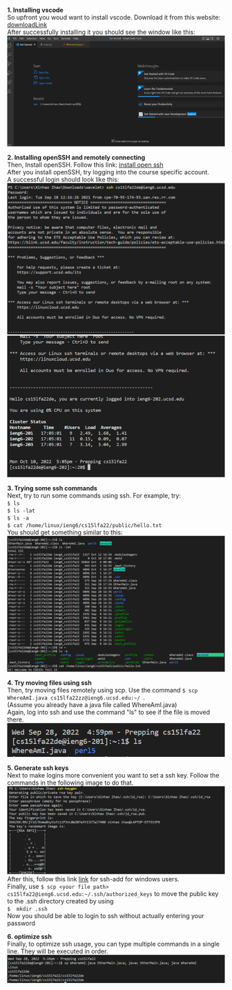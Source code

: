 **1. Installing vscode**  
So upfront you woud want to install vscode. Download it from this website: [downloadLink](https://code.visualstudio.com/)  
After successfully installing it you should see the window like this:  
![image](https://github.com/XinhaoZhao/cse15l-labReport1/blob/main/img1.png?raw=true)  
  
  
**2. Installing openSSH and remotely connecting**  
Then, Install openSSH. Follow this link: [install open ssh](https://github.com/PowerShell/Win32-OpenSSH)  
After you install openSSH, try logging into the course specific account.  
A successful login should look like this:  
![image](https://github.com/XinhaoZhao/cse15l-labReport1/blob/main/img2.1.png?raw=true)  
![image](https://github.com/XinhaoZhao/cse15l-labReport1/blob/main/img2.5.png?raw=true)  
  
**3. Trying some ssh commands**  
Next, try to run some commands using ssh. For example, try:  
`$ ls`  
`$ ls -lat`  
`$ ls -a`  
`$ cat /home/linux/ieng6/cs15lfa22/public/hello.txt`  
You should get something similar to this:  
![image](https://github.com/XinhaoZhao/cse15l-labReport1/blob/main/img3.1.png?raw=true)  
  
**4. Try moving files using ssh**  
Then, try moving files remotely using scp. Use the command `$ scp WhereAmI.java cs15lfa22zz@ieng6.ucsd.edu:~/ `.  
(Assume you already have a java file called WhereAmI.java)  
Again, log into ssh and use the command "ls" to see if the file is moved there.  
![image](https://github.com/XinhaoZhao/cse15l-labReport1/blob/main/img4.png?raw=true)  
 
**5. Generate ssh keys**  
Next to make logins more convenient you want to set a ssh key. Follow the commands in the following image to do that.  
![image](https://github.com/XinhaoZhao/cse15l-labReport1/blob/main/img5.png?raw=true)  
After this, follow this link [link](https://docs.microsoft.com/en-us/windows-server/administration/openssh/openssh_keymanagement#user-key-generation)  for ssh-add for windows users.  
Finally, use `$ scp <your file path> cs15lfa22@ieng6.ucsd.edu:~/.ssh/authorized_keys`  to move the public key to the .ssh directory created by using  
`$  mkdir .ssh`   
Now you should be able to login to ssh without actually entering your password

**6. optimize ssh**  
Finally, to optimize ssh usage, you can type multiple commands in a single line. They will be executed in order.    
![image](https://github.com/XinhaoZhao/cse15l-labReport1/blob/main/img6.png?raw=true)  
